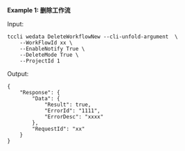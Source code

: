 **Example 1: 删除工作流**



Input: 

```
tccli wedata DeleteWorkflowNew --cli-unfold-argument  \
    --WorkFlowId xx \
    --EnableNotify True \
    --DeleteMode True \
    --ProjectId 1
```

Output: 
```
{
    "Response": {
        "Data": {
            "Result": true,
            "ErrorId": "1111",
            "ErrorDesc": "xxxx"
        },
        "RequestId": "xx"
    }
}
```

